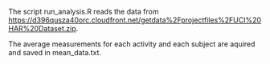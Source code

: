 The script run_analysis.R reads the data from 
https://d396qusza40orc.cloudfront.net/getdata%2Fprojectfiles%2FUCI%20HAR%20Dataset.zip.

The average measurements for each activity and each subject are aquired and saved in mean_data.txt.
